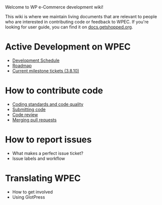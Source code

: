 Welcome to WP e-Commerce development wiki!

This wiki is where we maintain living documents that are relevant to people who are interested in contributing code or feedback to WPEC. If you're looking for user guide, you can find it on [docs.getshopped.org](http://docs.getshopped.org).

# Active Development on WPEC
* [Development Schedule](wiki/Development-Schedule)
* [Roadmap](wiki/Roadmap)
* [Current milestone tickets (3.8.10)](issues?labels=&milestone=4&page=1&sort=updated&state=open)

# How to contribute code
* [Coding standards and code quality](wiki/Coding-Standards-and-Code-Quality)
* [Submitting code](wiki/Submitting-Code)
* [Code review](wiki/Code-Review)
* [Merging pull requests](wiki/Merging-Pull-Requests)

# How to report issues
* What makes a perfect issue ticket?
* Issue labels and workflow

# Translating WPEC
* How to get involved
* Using GlotPress